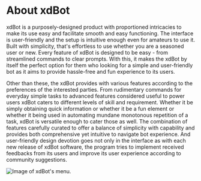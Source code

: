 # About xdBot

xdBot is a purposely-designed product with proportioned intricacies to make its use easy and facilitate smooth and easy functioning. The interface is user-friendly and the setup is intuitive enough even for amateurs to use it. Built with simplicity, that's effortless to use whether you are a seasoned user or new. Every feature of xdBot is designed to be easy - from streamlined commands to clear prompts. With this, it makes the xdBot by itself the perfect option for them who looking for a simple and user-friendly bot as it aims to provide hassle-free and fun experience to its users.

Other than these, the xdBot provides with various features according to the preferences of the interested parties. From rudimentary commands for everyday simple tasks to advanced features considered useful to power users xdBot caters to different levels of skill and requirement. Whether it be simply obtaining quick information or whether it be a fun element or whether it being used in automating mundane monotonous repetition of a task, xdBot is versatile enough to cater those as well. The combination of features carefully curated to offer a balance of simplicity with capability and provides both comprehensive yet intuitive to navigate bot experience. And user-friendly design devotion goes not only in the interface as with each new release of xdBot software, the program tries to implement received feedbacks from its users and improve its user experience according to community suggestions.

![Image of xdBot's menu.](https://media.discordapp.net/attachments/1064726420632371249/1199951592410075157/20240124185646_1.jpg?ex=65c46901&is=65b1f401&hm=804ad5d50deea160f8d783d3bd5db2271038a2a7d2a9a72806a396be206e75b9&=&format=webp&width=809&height=455)

